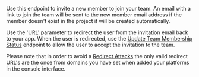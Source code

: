 Use this endpoint to invite a new member to join your team. An email with a link to join the team will be sent to the new member email address if the member doesn't exist in the project it will be created automatically.

Use the 'URL' parameter to redirect the user from the invitation email back to your app. When the user is redirected, use the [Update Team Membership Status](/docs/client/teams#updateMembershipStatus) endpoint to allow the user to accept the invitation to the team.

Please note that in order to avoid a [Redirect Attacks](https://github.com/OWASP/CheatSheetSeries/blob/master/cheatsheets/Unvalidated_Redirects_and_Forwards_Cheat_Sheet.md) the only valid redirect URL's are the once from domains you have set when added your platforms in the console interface.